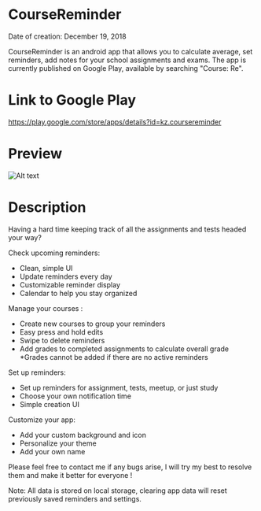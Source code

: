 # CourseReminder

Date of creation: December 19, 2018

CourseReminder is an android app that allows you to calculate average, set reminders, add notes
for your school assignments and exams. The app is currently published on Google Play, available 
by searching "Course: Re".

# Link to Google Play
https://play.google.com/store/apps/details?id=kz.coursereminder

# Preview
![Alt text](/relative/path/to/Capture11.png?raw=true "Home Screen")

# Description 
Having a hard time keeping track of all the assignments and tests headed your way?

Check upcoming reminders: 
- Clean, simple UI 
- Update reminders every day 
- Customizable reminder display 
- Calendar to help you stay organized

Manage your courses : 
- Create new courses to group your reminders
- Easy press and hold edits 
- Swipe to delete reminders
- Add grades to completed assignments to calculate overall grade
*Grades cannot be added if there are no active reminders 

Set up reminders:
- Set up reminders for assignment, tests, meetup, or just study
- Choose your own notification time
- Simple creation UI 

Customize your app:
- Add your custom background and icon
- Personalize your theme
- Add your own name 

Please feel free to contact me if any bugs arise, I will try my best to resolve them and make it better for everyone ! 

Note: All data is stored on local storage, clearing app data will reset previously saved reminders and settings.
